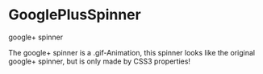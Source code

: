 GooglePlusSpinner
=================

google+ spinner

The google+ spinner is a .gif-Animation,
this spinner looks like the original google+ spinner,
but is only made by CSS3 properties!
